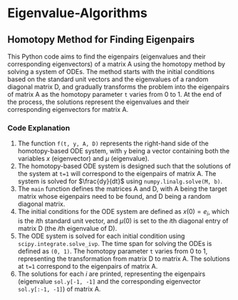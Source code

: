 # Eigenvalue-Algorithms

## Homotopy Method for Finding Eigenpairs

This Python code aims to find the eigenpairs (eigenvalues and their corresponding eigenvectors) of a matrix A using the homotopy method by solving a system of ODEs. The method starts with the initial conditions based on the standard unit vectors and the eigenvalues of a random diagonal matrix D, and gradually transforms the problem into the eigenpairs of matrix A as the homotopy parameter `t` varies from 0 to 1. At the end of the process, the solutions represent the eigenvalues and their corresponding eigenvectors for matrix A.

### Code Explanation

1. The function `f(t, y, A, D)` represents the right-hand side of the homotopy-based ODE system, with `y` being a vector containing both the variables $x$ (eigenvector) and $\mu$ (eigenvalue).
2. The homotopy-based ODE system is designed such that the solutions of the system at `t=1` will correspond to the eigenpairs of matrix A. The system is solved for $\frac{dy}{dt}$ using `numpy.linalg.solve(M, b)`.
3. The `main` function defines the matrices A and D, with A being the target matrix whose eigenpairs need to be found, and D being a random diagonal matrix.
4. The initial conditions for the ODE system are defined as $x(0) = e_i$, which is the $i$th standard unit vector, and $\mu(0)$ is set to the $i$th diagonal entry of matrix D (the $i$th eigenvalue of D).
5. The ODE system is solved for each initial condition using `scipy.integrate.solve_ivp`. The time span for solving the ODEs is defined as `(0, 1)`. The homotopy parameter `t` varies from 0 to 1, representing the transformation from matrix D to matrix A. The solutions at `t=1` correspond to the eigenpairs of matrix A.
6. The solutions for each $i$ are printed, representing the eigenpairs (eigenvalue `sol.y[-1, -1]` and the corresponding eigenvector `sol.y[:-1, -1]`) of matrix A.
